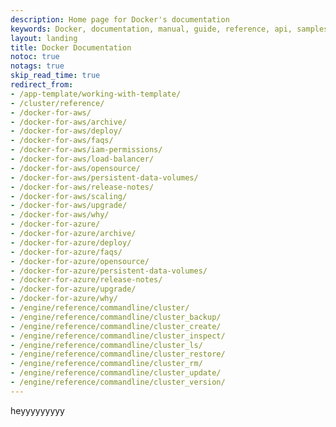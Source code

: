 ```yaml
---
description: Home page for Docker's documentation
keywords: Docker, documentation, manual, guide, reference, api, samples
layout: landing
title: Docker Documentation
notoc: true
notags: true
skip_read_time: true
redirect_from:
- /app-template/working-with-template/
- /cluster/reference/
- /docker-for-aws/
- /docker-for-aws/archive/
- /docker-for-aws/deploy/
- /docker-for-aws/faqs/
- /docker-for-aws/iam-permissions/
- /docker-for-aws/load-balancer/
- /docker-for-aws/opensource/
- /docker-for-aws/persistent-data-volumes/
- /docker-for-aws/release-notes/
- /docker-for-aws/scaling/
- /docker-for-aws/upgrade/
- /docker-for-aws/why/
- /docker-for-azure/
- /docker-for-azure/archive/
- /docker-for-azure/deploy/
- /docker-for-azure/faqs/
- /docker-for-azure/opensource/
- /docker-for-azure/persistent-data-volumes/
- /docker-for-azure/release-notes/
- /docker-for-azure/upgrade/
- /docker-for-azure/why/
- /engine/reference/commandline/cluster/
- /engine/reference/commandline/cluster_backup/
- /engine/reference/commandline/cluster_create/
- /engine/reference/commandline/cluster_inspect/
- /engine/reference/commandline/cluster_ls/
- /engine/reference/commandline/cluster_restore/
- /engine/reference/commandline/cluster_rm/
- /engine/reference/commandline/cluster_update/
- /engine/reference/commandline/cluster_version/
---
```

heyyyyyyyyy